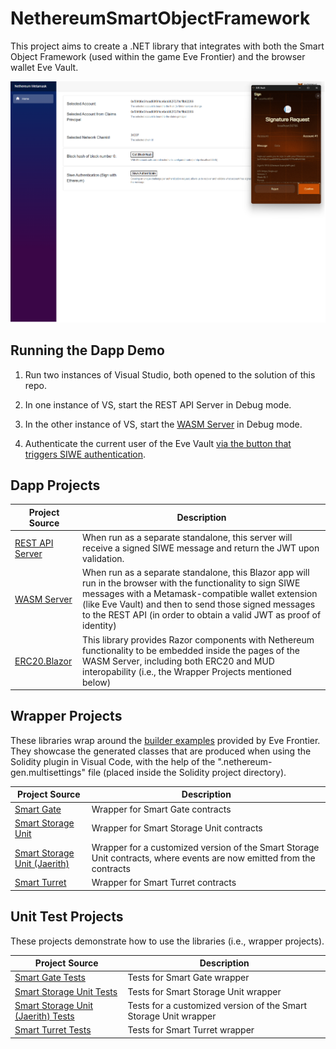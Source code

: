 # NethereumSmartObjectFramework
This project aims to create a .NET library that integrates with both the Smart Object Framework (used within the game Eve Frontier) and the browser wallet Eve Vault.

![Authenicating](https://github.com/jaerith/NethereumSmartObjectFramework/blob/main/Screenshots/Eve_Frontier_Ethereum_Dapp_Prototype_Authenticating.png)

## Running the Dapp Demo

1. Run two instances of Visual Studio, both opened to the solution of this repo.

2. In one instance of VS, start the REST API Server in Debug mode.

3. In the other instance of VS, start the [WASM Server](Screenshots/Eve_Frontier_Ethereum_Dapp_Prototype_Launch.png) in Debug mode.

4. Authenticate the current user of the Eve Vault [via the button that triggers SIWE authentication](Screenshots/Eve_Frontier_Ethereum_Dapp_Prototype_Authenticating.png).

## Dapp Projects

Project Source | Description
------------- | ------------
[REST API Server](https://github.com/jaerith/NethereumSmartObjectFramework/tree/main/NethereumSmartObjectFramework/ExampleProjectSiwe.RestApi) | When run as a separate standalone, this server will receive a signed SIWE message and return the JWT upon validation.
[WASM Server](https://github.com/jaerith/NethereumSmartObjectFramework/tree/main/NethereumSmartObjectFramework/ExampleProjectSiwe.Wasm) | When run as a separate standalone, this Blazor app will run in the browser with the functionality to sign SIWE messages with a Metamask-compatible wallet extension (like Eve Vault) and then to send those signed messages to the REST API (in order to obtain a valid JWT as proof of identity)
[ERC20.Blazor](https://github.com/jaerith/NethereumSmartObjectFramework/tree/main/NethereumSmartObjectFramework/Nethereum.Erc20.Blazor) | This library provides Razor components with Nethereum functionality to be embedded inside the pages of the WASM Server, including both ERC20 and MUD interopability (i.e., the Wrapper Projects mentioned below)

## Wrapper Projects

These libraries wrap around the [builder examples](https://github.com/projectawakening/builder-examples) provided by Eve Frontier.  They showcase the generated classes that are produced when using the Solidity plugin in Visual Code, with the help of the ".nethereum-gen.multisettings" file (placed inside the Solidity project directory).

Project Source | Description
------------- | ------------
[Smart Gate](https://github.com/jaerith/NethereumSmartObjectFramework/tree/main/NethereumSmartObjectFramework/SmartGate) | Wrapper for Smart Gate contracts
[Smart Storage Unit](https://github.com/jaerith/NethereumSmartObjectFramework/tree/main/NethereumSmartObjectFramework/SmartStorageUnit) | Wrapper for Smart Storage Unit contracts
[Smart Storage Unit (Jaerith)](https://github.com/jaerith/NethereumSmartObjectFramework/tree/main/NethereumSmartObjectFramework/SmartStorageUnitJaerith) | Wrapper for a customized version of the Smart Storage Unit contracts, where events are now emitted from the contracts
[Smart Turret](https://github.com/jaerith/NethereumSmartObjectFramework/tree/main/NethereumSmartObjectFramework/SmartTurret) | Wrapper for Smart Turret contracts

## Unit Test Projects

These projects demonstrate how to use the libraries (i.e., wrapper projects).

Project Source | Description
------------- | ------------
[Smart Gate Tests](https://github.com/jaerith/NethereumSmartObjectFramework/tree/main/NethereumSmartObjectFramework/SmartGate.UnitTests) | Tests for Smart Gate wrapper
[Smart Storage Unit Tests](https://github.com/jaerith/NethereumSmartObjectFramework/tree/main/NethereumSmartObjectFramework/SmartStorageUnit.UnitTests) | Tests for Smart Storage Unit wrapper
[Smart Storage Unit (Jaerith) Tests](https://github.com/jaerith/NethereumSmartObjectFramework/tree/main/NethereumSmartObjectFramework/SmartStorageUnitJaerith.UnitTests) | Tests for a customized version of the Smart Storage Unit wrapper
[Smart Turret Tests](https://github.com/jaerith/NethereumSmartObjectFramework/tree/main/NethereumSmartObjectFramework/SmartTurret.UnitTests) | Tests for Smart Turret wrapper
